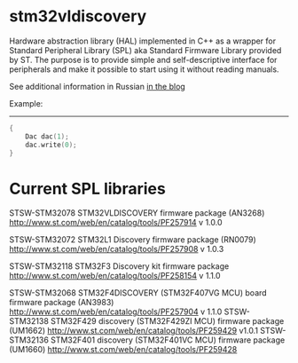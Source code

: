 stm32vldiscovery
================
Hardware abstraction library (HAL) implemented in C++ as a wrapper for Standard Peripheral Library (SPL) aka Standard Firmware Library provided by ST.
The purpose is to provide simple and self-descriptive interface for peripherals and make it possible to start using it without reading manuals.

See additional information in Russian [in the blog](https://c4arm.blogspot.com/)

Example:
________
```C++
{
    Dac dac(1);
    dac.write(0);
}
```
Current SPL libraries
==================
STSW-STM32078 STM32VLDISCOVERY firmware package (AN3268)
http://www.st.com/web/en/catalog/tools/PF257914
v 1.0.0

STSW-STM32072 STM32L1 Discovery firmware package (RN0079)
http://www.st.com/web/en/catalog/tools/PF257908
v 1.0.3

STSW-STM32118 STM32F3 Discovery kit firmware package
http://www.st.com/web/en/catalog/tools/PF258154
v 1.1.0

STSW-STM32068 STM32F4DISCOVERY (STM32F407VG MCU) board firmware package (AN3983)
http://www.st.com/web/en/catalog/tools/PF257904
v 1.1.0
STSW-STM32138 STM32F429 discovery (STM32F429ZI MCU) firmware package (UM1662)
http://www.st.com/web/en/catalog/tools/PF259429
v1.0.1
STSW-STM32136 STM32F401 discovery (STM32F401VC MCU) firmware package (UM1660)
http://www.st.com/web/en/catalog/tools/PF259428
